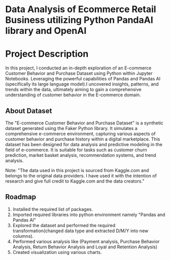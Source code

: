 # **Data Analysis of Ecommerce Retail Business utilizing Python PandaAI library and OpenAI**

# **Project Description**

In this project, I conducted an in-depth exploration of an E-commerce Customer Behavior and Purchase Dataset using Python within Jupyter Notebooks. Leveraging the powerful capabilities of Pandas and Pandas AI (specifically its large language model).I uncovered insights, patterns, and trends within the data, ultimately aiming to gain a comprehensive understanding of customer behavior in the E-commerce domain.

## **About Dataset**
The "E-commerce Customer Behavior and Purchase Dataset" is a synthetic dataset generated using the Faker Python library.
It simulates a comprehensive e-commerce environment, capturing various aspects of customer behavior and purchase history within a digital marketplace.
This dataset has been designed for data analysis and predictive modeling in the field of e-commerce.
It is suitable for tasks such as customer churn prediction, market basket analysis, recommendation systems, and trend analysis.

Note: "The data used in this project is sourced from Kaggle.com and belongs to the original data providers. 
I have used it with the intention of research and give full credit to Kaggle.com and the data creators."

## **Roadmap**
1. Installed the required list of packages.
2. Imported required libraries into python environment namely "Pandas and Pandas AI" 
3. Explored the dataset and performed the required transformation(changed data type and extracted D/M/Y into new columns).
4. Performed various analysis like (Payment analysis, Purchase Behavior Analysis, Return Behavior Analysis and Loyal and Retention Analysis) 
5. Created visualization using various charts.
